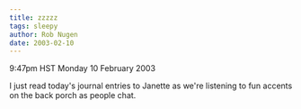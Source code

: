 ```yaml
---
title: zzzzz
tags: sleepy
author: Rob Nugen
date: 2003-02-10
---
```


<p class=date>9:47pm HST Monday 10 February 2003</p>

<p>I just read today's journal entries to Janette as we're listening
to fun accents on the back porch as people chat.</p>
